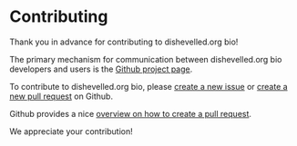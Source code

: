 # Contributing

Thank you in advance for contributing to dishevelled.org bio!

The primary mechanism for communication between dishevelled.org bio
developers and users is the [Github project page](https://github.com/heuermh/dishevelled-bio).

To contribute to dishevelled.org bio, please [create a new issue](https://github.com/heuermh/dishevelled-bio/issues/new)
or [create a new pull request](https://github.com/heuermh/dishevelled-bio/pulls) on Github.

Github provides a nice [overview on how to create a pull request](https://help.github.com/articles/creating-a-pull-request).

We appreciate your contribution!
